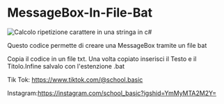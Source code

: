 # MessageBox-In-File-Bat
![Calcolo ripetizione carattere in una stringa in c#](https://user-images.githubusercontent.com/122304954/214648221-5d462c8d-cc62-4806-b52e-e166755a1426.png)

Questo codice permette di creare una MessageBox tramite un file bat

Copia il codice in un file txt. Una volta copiato inserisci il Testo e il Titolo.Infine salvalo con l'estenzione .bat

Tik Tok: https://www.tiktok.com/@school.basic

Instagram:https://instagram.com/school_basic?igshid=YmMyMTA2M2Y=
